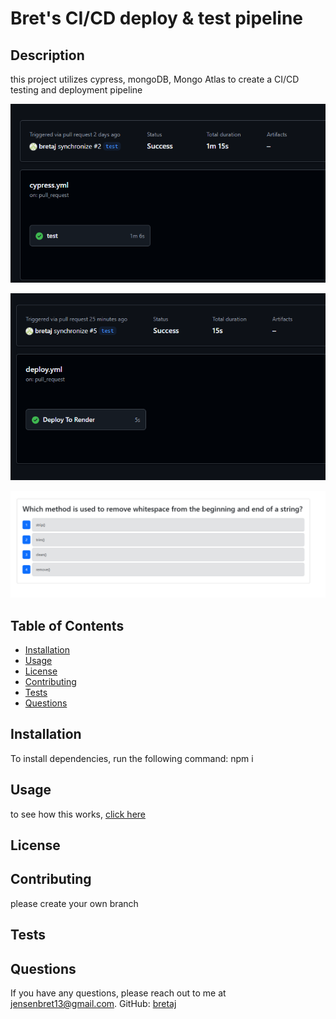 # Bret's CI/CD deploy & test pipeline 

## Description

this project utilizes cypress, mongoDB, Mongo Atlas to create a CI/CD testing and deployment pipeline

![screenshot of app](CICDScreenshot1.png)

![screenshot of app](CICDScreenshot2.png)

![screenshot of app](CICDScreenshot3.png)

## Table of Contents
- [Installation](#installation)
- [Usage](#usage)
- [License](#license)
- [Contributing](#contributing)
- [Tests](#tests)
- [Questions](#questions)

## Installation
To install dependencies, run the following command:
npm i
   
## Usage
to see how this works, [click here](https://cicd-laz7.onrender.com/)

## License

## Contributing 
please create your own branch

## Tests
  
## Questions

If you have any questions, please reach out to me at 
[jensenbret13@gmail.com](mailto:jensenbret13@gmail.com).
GitHub: [bretaj](https://github.com/bretaj)

